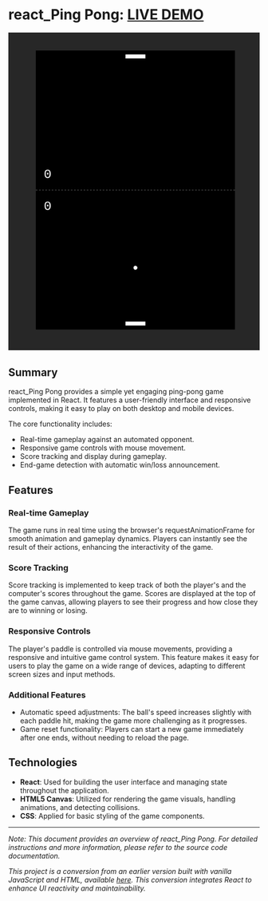 # react_Ping Pong: [LIVE DEMO](https://shcoobz.github.io/react_ping-pong/)

![react_Ping Pong](public/img/react_ping-pong.png)

## Summary

react_Ping Pong provides a simple yet engaging ping-pong game implemented in React. It features a user-friendly interface and responsive controls, making it easy to play on both desktop and mobile devices.

The core functionality includes:

- Real-time gameplay against an automated opponent.
- Responsive game controls with mouse movement.
- Score tracking and display during gameplay.
- End-game detection with automatic win/loss announcement.

## Features

### Real-time Gameplay

The game runs in real time using the browser's requestAnimationFrame for smooth animation and gameplay dynamics. Players can instantly see the result of their actions, enhancing the interactivity of the game.

### Score Tracking

Score tracking is implemented to keep track of both the player's and the computer's scores throughout the game. Scores are displayed at the top of the game canvas, allowing players to see their progress and how close they are to winning or losing.

### Responsive Controls

The player's paddle is controlled via mouse movements, providing a responsive and intuitive game control system. This feature makes it easy for users to play the game on a wide range of devices, adapting to different screen sizes and input methods.

### Additional Features

- Automatic speed adjustments: The ball's speed increases slightly with each paddle hit, making the game more challenging as it progresses.
- Game reset functionality: Players can start a new game immediately after one ends, without needing to reload the page.

## Technologies

- **React**: Used for building the user interface and managing state throughout the application.
- **HTML5 Canvas**: Utilized for rendering the game visuals, handling animations, and detecting collisions.
- **CSS**: Applied for basic styling of the game components.

---

_Note: This document provides an overview of react_Ping Pong. For detailed instructions and more information, please refer to the source code documentation._

_This project is a conversion from an earlier version built with vanilla JavaScript and HTML, available [here](https://github.com/Shcoobz/basicJS_ping-pong/). This conversion integrates React to enhance UI reactivity and maintainability._

